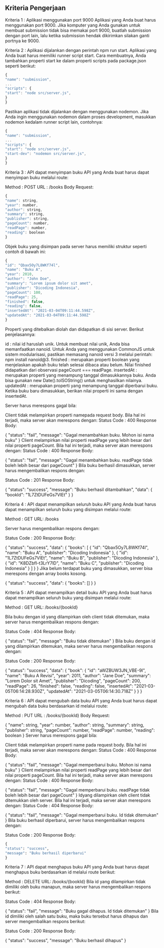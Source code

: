 ## Kriteria Pengerjaan

Kriteria 1 : Aplikasi menggunakan port 9000
Aplikasi yang Anda buat harus menggunakan port 9000. Jika komputer yang Anda gunakan untuk membuat submission tidak bisa memakai port 9000, buatlah submission dengan port lain, lalu ketika submission hendak dikirimkan silakan ganti portnya ke 9000.

Kriteria 2 : Aplikasi dijalankan dengan perintah npm run start.
Aplikasi yang Anda buat harus memiliki runner script start. Cara membuatnya, Anda tambahkan properti start ke dalam properti scripts pada package.json seperti berikut:

```javascript
{
"name": "submission",
...
"scripts": {
"start": "node src/server.js",
}
}
```

Pastikan aplikasi tidak dijalankan dengan menggunakan nodemon. Jika Anda ingin menggunakan nodemon dalam proses development, masukkan nodemon kedalam runner script lain, contohnya:

```javascript
{
"name": "submission",
...
"scripts": {
"start": "node src/server.js",
"start-dev": "nodemon src/server.js",
}
}
```

Kriteria 3 : API dapat menyimpan buku
API yang Anda buat harus dapat menyimpan buku melalui route:

Method : POST
URL : /books
Body Request:

```javascript
{
"name": string,
"year": number,
"author": string,
"summary": string,
"publisher": string,
"pageCount": number,
"readPage": number,
"reading": boolean
}
```

Objek buku yang disimpan pada server harus memiliki struktur seperti contoh di bawah ini:

```javascript
{
"id": "Qbax5Oy7L8WKf74l",
"name": "Buku A",
"year": 2010,
"author": "John Doe",
"summary": "Lorem ipsum dolor sit amet",
"publisher": "Dicoding Indonesia",
"pageCount": 100,
"readPage": 25,
"finished": false,
"reading": false,
"insertedAt": "2021-03-04T09:11:44.598Z",
"updatedAt": "2021-03-04T09:11:44.598Z"
}
```

Properti yang ditebalkan diolah dan didapatkan di sisi server. Berikut penjelasannya:

id : nilai id haruslah unik. Untuk membuat nilai unik, Anda bisa memanfaatkan nanoid. Untuk Anda yang menggunakan CommonJS untuk sistem modularisasi, pastikan memasang nanoid versi 3 melalui perintah: npm install nanoid@3.
finished : merupakan properti boolean yang menjelaskan apakah buku telah selesai dibaca atau belum. Nilai finished didapatkan dari observasi pageCount === readPage.
insertedAt : merupakan properti yang menampung tanggal dimasukkannya buku. Anda bisa gunakan new Date().toISOString() untuk menghasilkan nilainya.
updatedAt : merupakan properti yang menampung tanggal diperbarui buku. Ketika buku baru dimasukkan, berikan nilai properti ini sama dengan insertedAt.

Server harus merespons gagal bila:

Client tidak melampirkan properti namepada request body. Bila hal ini terjadi, maka server akan merespons dengan:
Status Code : 400
Response Body:

{
"status": "fail",
"message": "Gagal menambahkan buku. Mohon isi nama buku"
}
Client melampirkan nilai properti readPage yang lebih besar dari nilai properti pageCount. Bila hal ini terjadi, maka server akan merespons dengan:
Status Code : 400
Response Body:

{
"status": "fail",
"message": "Gagal menambahkan buku. readPage tidak boleh lebih besar dari pageCount"
}
Bila buku berhasil dimasukkan, server harus mengembalikan respons dengan:

Status Code : 201
Response Body:

{
"status": "success",
"message": "Buku berhasil ditambahkan",
"data": {
"bookId": "1L7ZtDUFeGs7VlEt"
}
}

Kriteria 4 : API dapat menampilkan seluruh buku
API yang Anda buat harus dapat menampilkan seluruh buku yang disimpan melalui route:

Method : GET
URL: /books

Server harus mengembalikan respons dengan:

Status Code : 200
Response Body:

{
"status": "success",
"data": {
"books": [
{
"id": "Qbax5Oy7L8WKf74l",
"name": "Buku A",
"publisher": "Dicoding Indonesia"
},
{
"id": "1L7ZtDUFeGs7VlEt",
"name": "Buku B",
"publisher": "Dicoding Indonesia"
},
{
"id": "K8DZbfI-t3LrY7lD",
"name": "Buku C",
"publisher": "Dicoding Indonesia"
}
]
}
}
Jika belum terdapat buku yang dimasukkan, server bisa merespons dengan array books kosong.

{
"status": "success",
"data": {
"books": []
}
}

Kriteria 5 : API dapat menampilkan detail buku
API yang Anda buat harus dapat menampilkan seluruh buku yang disimpan melalui route:

Method : GET
URL: /books/{bookId}

Bila buku dengan id yang dilampirkan oleh client tidak ditemukan, maka server harus mengembalikan respons dengan:

Status Code : 404
Response Body:

{
"status": "fail",
"message": "Buku tidak ditemukan"
}
Bila buku dengan id yang dilampirkan ditemukan, maka server harus mengembalikan respons dengan:

Status Code : 200
Response Body:

{
"status": "success",
"data": {
"book": {
"id": "aWZBUW3JN_VBE-9I",
"name": "Buku A Revisi",
"year": 2011,
"author": "Jane Doe",
"summary": "Lorem Dolor sit Amet",
"publisher": "Dicoding",
"pageCount": 200,
"readPage": 26,
"finished": false,
"reading": false,
"insertedAt": "2021-03-05T06:14:28.930Z",
"updatedAt": "2021-03-05T06:14:30.718Z"
}
}
}

Kriteria 6 : API dapat mengubah data buku
API yang Anda buat harus dapat mengubah data buku berdasarkan id melalui route:

Method : PUT
URL : /books/{bookId}
Body Request:

{
"name": string,
"year": number,
"author": string,
"summary": string,
"publisher": string,
"pageCount": number,
"readPage": number,
"reading": boolean
}
Server harus merespons gagal bila:

Client tidak melampirkan properti name pada request body. Bila hal ini terjadi, maka server akan merespons dengan:
Status Code : 400
Response Body:

{
"status": "fail",
"message": "Gagal memperbarui buku. Mohon isi nama buku"
}
Client melampirkan nilai properti readPage yang lebih besar dari nilai properti pageCount. Bila hal ini terjadi, maka server akan merespons dengan:
Status Code : 400
Response Body:

{
"status": "fail",
"message": "Gagal memperbarui buku. readPage tidak boleh lebih besar dari pageCount"
}
Idyang dilampirkan oleh client tidak ditemukkan oleh server. Bila hal ini terjadi, maka server akan merespons dengan:
Status Code : 404
Response Body:

{
"status": "fail",
"message": "Gagal memperbarui buku. Id tidak ditemukan"
}
Bila buku berhasil diperbarui, server harus mengembalikan respons dengan:

Status Code : 200
Response Body:

```python
{
"status": "success",
"message": "Buku berhasil diperbarui"
}
```

Kriteria 7 : API dapat menghapus buku
API yang Anda buat harus dapat menghapus buku berdasarkan id melalui route berikut:

Method : DELETE
URL: /books/{bookId}
Bila id yang dilampirkan tidak dimiliki oleh buku manapun, maka server harus mengembalikan respons berikut:

Status Code : 404
Response Body:

{
"status": "fail",
"message": "Buku gagal dihapus. Id tidak ditemukan"
}
Bila id dimiliki oleh salah satu buku, maka buku tersebut harus dihapus dan server mengembalikan respons berikut:

Status Code : 200
Response Body:

{
"status": "success",
"message": "Buku berhasil dihapus"
}
